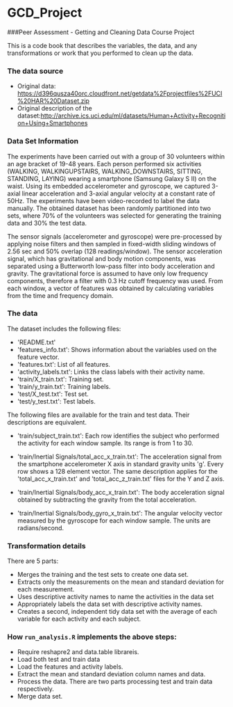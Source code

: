 GCD_Project
===========

###Peer Assessment  - Getting and Cleaning Data Course Project

This is a code book that describes the variables, the data, and any transformations or work that you performed to clean up the data.

### The data source

-  Original data: https://d396qusza40orc.cloudfront.net/getdata%2Fprojectfiles%2FUCI%20HAR%20Dataset.zip
-	Original description of the dataset:http://archive.ics.uci.edu/ml/datasets/Human+Activity+Recognition+Using+Smartphones

### Data Set Information

The experiments have been carried out with a group of 30 volunteers within an age bracket of 19-48 years. Each person performed six activities (WALKING, WALKINGUPSTAIRS, WALKING_DOWNSTAIRS, SITTING, STANDING, LAYING) wearing a smartphone (Samsung Galaxy S II) on the waist. Using its embedded accelerometer and gyroscope, we captured 3-axial linear acceleration and 3-axial angular velocity at a constant rate of 50Hz. The experiments have been video-recorded to label the data manually. The obtained dataset has been randomly partitioned into two sets, where 70% of the volunteers was selected for generating the training data and 30% the test data.

The sensor signals (accelerometer and gyroscope) were pre-processed by applying noise filters and then sampled in fixed-width sliding windows of 2.56 sec and 50% overlap (128 readings/window). The sensor acceleration signal, which has gravitational and body motion components, was separated using a Butterworth low-pass filter into body acceleration and gravity. The gravitational force is assumed to have only low frequency components, therefore a filter with 0.3 Hz cutoff frequency was used. From each window, a vector of features was obtained by calculating variables from the time and frequency domain.

### The data

The dataset includes the following files:

-	'README.txt'
-	'features_info.txt': Shows information about the variables used on the feature vector.
-	'features.txt': List of all features.
-	'activity_labels.txt': Links the class labels with their activity name.
-	'train/X_train.txt': Training set.
-	'train/y_train.txt': Training labels.
-	'test/X_test.txt': Test set.
-	'test/y_test.txt': Test labels.

The following files are available for the train and test data. Their descriptions are equivalent.

-	'train/subject_train.txt': Each row identifies the subject who performed the activity for each window sample. Its range is from 1 to 30.

-	'train/Inertial Signals/total_acc_x_train.txt': The acceleration signal from the smartphone accelerometer X axis in standard gravity units 'g'. Every row shows a 128 element vector. The same description applies for the 'total_acc_x_train.txt' and 'total_acc_z_train.txt' files for the Y and Z axis.

-	'train/Inertial Signals/body_acc_x_train.txt': The body acceleration signal obtained by subtracting the gravity from the total acceleration.

-	'train/Inertial Signals/body_gyro_x_train.txt': The angular velocity vector measured by the gyroscope for each window sample. The units are radians/second.


### Transformation details

There are 5 parts:

-	Merges the training and the test sets to create one data set.
-	Extracts only the measurements on the mean and standard deviation for each measurement.
-	Uses descriptive activity names to name the activities in the data set
-	Appropriately labels the data set with descriptive activity names.
-	Creates a second, independent tidy data set with the average of each variable for each activity and each subject.

### How `run_analysis.R` implements the above steps:

-	Require reshapre2 and data.table librareis.
-	Load both test and train data
-	Load the features and activity labels.
-	Extract the mean and standard deviation column names and data.
-	Process the data. There are two parts processing test and train data respectively.
-	Merge data set.
